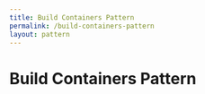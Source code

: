 ```yaml
---
title: Build Containers Pattern
permalink: /build-containers-pattern
layout: pattern
---
```


# Build Containers Pattern
